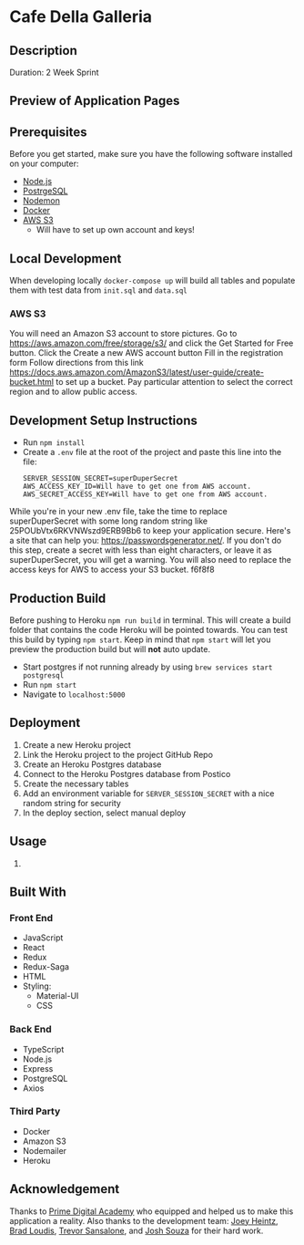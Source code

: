 # Cafe Della Galleria

## Description

Duration: 2 Week Sprint

## Preview of Application Pages

## Prerequisites

Before you get started, make sure you have the following software installed on your computer:

- [Node.js](https://nodejs.org/en/)
- [PostrgeSQL](https://www.postgresql.org/)
- [Nodemon](https://nodemon.io/)
- [Docker](https://www.docker.com/)
- [AWS S3](https://aws.amazon.com/free/storage/s3/)
  - Will have to set up own account and keys!

## Local Development

When developing locally `docker-compose up` will build all tables and populate them with test data from `init.sql` and `data.sql`

### AWS S3

You will need an Amazon S3 account to store pictures. Go to https://aws.amazon.com/free/storage/s3/ and click the Get Started for Free button. Click the Create a new AWS account button Fill in the registration form Follow directions from this link https://docs.aws.amazon.com/AmazonS3/latest/user-guide/create-bucket.html to set up a bucket. Pay particular attention to select the correct region and to allow public access.

## Development Setup Instructions

- Run `npm install`
- Create a `.env` file at the root of the project and paste this line into the file:
  ```
  SERVER_SESSION_SECRET=superDuperSecret
  AWS_ACCESS_KEY_ID=Will have to get one from AWS account.
  AWS_SECRET_ACCESS_KEY=Will have to get one from AWS account.
  ```

While you're in your new .env file, take the time to replace superDuperSecret with some long random string like 25POUbVtx6RKVNWszd9ERB9Bb6 to keep your application secure. Here's a site that can help you: https://passwordsgenerator.net/. If you don't do this step, create a secret with less than eight characters, or leave it as superDuperSecret, you will get a warning. You will also need to replace the access keys for AWS to access your S3 bucket.
f6f8f8

## Production Build

Before pushing to Heroku `npm run build` in terminal. This will create a build folder that contains the code Heroku will be pointed towards. You can test this build by typing `npm start`. Keep in mind that `npm start` will let you preview the production build but will **not** auto update.

- Start postgres if not running already by using `brew services start postgresql`
- Run `npm start`
- Navigate to `localhost:5000`

## Deployment

1. Create a new Heroku project
1. Link the Heroku project to the project GitHub Repo
1. Create an Heroku Postgres database
1. Connect to the Heroku Postgres database from Postico
1. Create the necessary tables
1. Add an environment variable for `SERVER_SESSION_SECRET` with a nice random string for security
1. In the deploy section, select manual deploy

## Usage

1.

## Built With

### Front End

- JavaScript
- React
- Redux
- Redux-Saga
- HTML
- Styling:
  - Material-UI
  - CSS

### Back End

- TypeScript
- Node.js
- Express
- PostgreSQL
- Axios

### Third Party

- Docker
- Amazon S3
- Nodemailer
- Heroku

## Acknowledgement

Thanks to [Prime Digital Academy](www.primeacademy.io) who equipped and helped us to make this application a reality. Also thanks to the development team: [Joey Heintz](https://github.com/joeheintz45), [Brad Loudis](https://github.com/bradloudis), [Trevor Sansalone](https://github.com/trevorks1), and [Josh Souza](https://github.com/jdjsouza) for their hard work.

